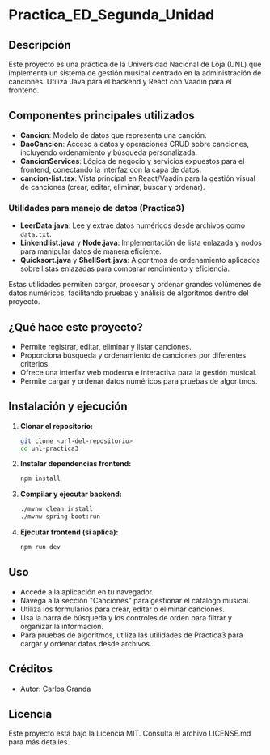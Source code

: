 # Practica_ED_Segunda_Unidad

## Descripción

Este proyecto es una práctica de la Universidad Nacional de Loja (UNL) que implementa un sistema de gestión musical centrado en la administración de canciones. Utiliza Java para el backend y React con Vaadin para el frontend.

## Componentes principales utilizados

- **Cancion**: Modelo de datos que representa una canción.
- **DaoCancion**: Acceso a datos y operaciones CRUD sobre canciones, incluyendo ordenamiento y búsqueda personalizada.
- **CancionServices**: Lógica de negocio y servicios expuestos para el frontend, conectando la interfaz con la capa de datos.
- **cancion-list.tsx**: Vista principal en React/Vaadin para la gestión visual de canciones (crear, editar, eliminar, buscar y ordenar).

### Utilidades para manejo de datos (Practica3)

- **LeerData.java**: Lee y extrae datos numéricos desde archivos como `data.txt`.
- **Linkendlist.java** y **Node.java**: Implementación de lista enlazada y nodos para manipular datos de manera eficiente.
- **Quicksort.java** y **ShellSort.java**: Algoritmos de ordenamiento aplicados sobre listas enlazadas para comparar rendimiento y eficiencia.

Estas utilidades permiten cargar, procesar y ordenar grandes volúmenes de datos numéricos, facilitando pruebas y análisis de algoritmos dentro del proyecto.

## ¿Qué hace este proyecto?

- Permite registrar, editar, eliminar y listar canciones.
- Proporciona búsqueda y ordenamiento de canciones por diferentes criterios.
- Ofrece una interfaz web moderna e interactiva para la gestión musical.
- Permite cargar y ordenar datos numéricos para pruebas de algoritmos.

## Instalación y ejecución

1. **Clonar el repositorio:**
   ```bash
   git clone <url-del-repositorio>
   cd unl-practica3
   ```
2. **Instalar dependencias frontend:**
   ```bash
   npm install
   ```
3. **Compilar y ejecutar backend:**
   ```bash
   ./mvnw clean install
   ./mvnw spring-boot:run
   ```
4. **Ejecutar frontend (si aplica):**
   ```bash
   npm run dev
   ```

## Uso

- Accede a la aplicación en tu navegador.
- Navega a la sección "Canciones" para gestionar el catálogo musical.
- Utiliza los formularios para crear, editar o eliminar canciones.
- Usa la barra de búsqueda y los controles de orden para filtrar y organizar la información.
- Para pruebas de algoritmos, utiliza las utilidades de Practica3 para cargar y ordenar datos desde archivos.

## Créditos

- Autor: Carlos Granda

## Licencia

Este proyecto está bajo la Licencia MIT. Consulta el archivo LICENSE.md para más detalles.

